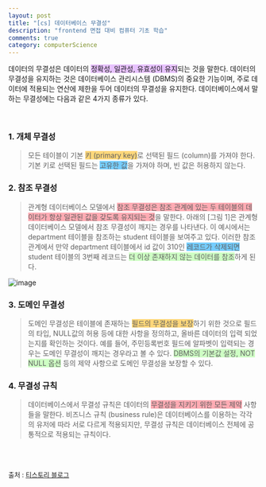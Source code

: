 ```yaml
---
layout: post
title: "[cs] 데이터베이스 무결성"
description: "frontend 면접 대비 컴퓨터 기초 학습"
comments: true
category: computerScience
---
```



데이터의 무결성은 데이터의 <span style="background-color:rgb(231, 194, 255);">정확성, 일관성, 유효성이 유지</span>되는 것을 말한다. 데이터의 무결성을 유지하는 것은 데이터베이스 관리시스템 (DBMS)의 중요한 기능이며, 주로 데이터에 적용되는 <span style="background-color:rgb();">연산에 제한을 두어 데이터의 무결성을 유지한다. 데이터베이스에서 말하는 무결성에는 다음과 같은 4가지 종류가 있다.

<br/>

### 1. 개체 무결성

> 모든 테이블이 기본 <span style="background-color:rgb(255, 215, 122);">키 (primary key)</span>로 선택된 필드 (column)를 가져야 한다. 기본 키로 선택된 필드는 <span style="background-color:rgb(117, 205, 255);">고유한 값</span>을 가져야 하며, 빈 값은 허용하지 않는다.

### 2. 참조 무결성

> 관계형 데이터베이스 모델에서 <span style="background-color:rgb(255, 171, 179);">참조 무결성은 참조 관계에 있는 두 테이블의 데이터가 항상 일관된 값을 갖도록 유지되는 것</span>을 말한다. 아래의 [그림 1]은 관계형 데이터베이스 모델에서 참조 무결성이 깨지는 경우를 나타낸다. 이 예시에서는 department 테이블을 참조하는 student 테이블을 보여주고 있다. 이러한 참조 관계에서 만약 department 테이블에서 id 값이 310인 <span style="background-color:rgb(117, 205, 255);">레코드가 삭제되면</span> student 테이블의 3번째 레코드는 <span style="background-color:rgb(206, 255, 196);">더 이상 존재하지 않는 데이터를 참조</span>하게 된다.

![image](https://user-images.githubusercontent.com/77267603/107911624-4b143c80-6fa0-11eb-89f6-f4adc12d9e02.png)


### 3. 도메인 무결성

> 도메인 무결성은 테이블에 존재하는 <span style="background-color:rgb(255, 215, 122);">필드의 무결성을 보장</span>하기 위한 것으로 필드의 타입, NULL값의 허용 등에 대한 사항을 정의하고, 올바른 데이터의 입력 되었는지를 확인하는 것이다. 예를 들어, 주민등록번호 필드에 알파벳이 입력되는 경우는 도메인 무결성이 깨지는 경우라고 볼 수 있다. <span style="background-color:rgb(206, 255, 196);">DBMS의 기본값 설정, NOT NULL 옵션</span> 등의 제약 사항으로 도메인 무결성을 보장할 수 있다.

### 4. 무결성 규칙

> 데이터베이스에서 무결성 규칙은 데이터의 <span style="background-color:rgb(255, 171, 179);">무결성을 지키기 위한 모든 제약</span> 사항들을 말한다. 비즈니스 규칙 (business rule)은 데이터베이스를 이용하는 각각의 유저에 따라 서로 다르게 적용되지만, 무결성 규칙은 데이터베이스 전체에 공통적으로 적용되는 규칙이다.

<br/>
<br/>

<span style="font-size:13px;">출처 : [티스토리 블로그](https://untitledtblog.tistory.com/123)</span>